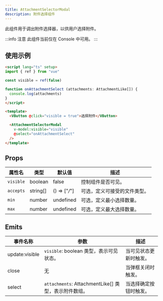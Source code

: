 ```yaml
---
title: AttachmentSelectorModal
description: 附件选择组件
---
```


此组件用于调出附件选择器，以供用户选择附件。

:::info 注意
此组件当前仅在 Console 中可用。
:::

## 使用示例

```html
<script lang="ts" setup>
import { ref } from "vue"

const visible = ref(false)

function onAttachmentSelect (attachments: AttachmentLike[]) {
  console.log(attachments)
}
</script>

<template>
  <VButton @click="visible = true">选择附件</VButton>

  <AttachmentSelectorModal
    v-model:visible="visible"
    @select="onAttachmentSelect"
  />
</template>
```

## Props

| 属性名    | 类型     | 默认值        | 描述                       |
|-----------|----------|---------------|--------------------------|
| `visible` | boolean  | false         | 控制组件是否可见。          |
| `accepts` | string[] | () => ["*/*"] | 可选，定义可接受的文件类型。 |
| `min`     | number   | undefined     | 可选，定义最小选择数量。     |
| `max`     | number   | undefined     | 可选，定义最大选择数量。     |

## Emits

| 事件名称       | 参数                                               | 描述                  |
|----------------|---------------------------------------------------|---------------------|
| update:visible | `visible`: boolean 类型，表示可见状态。              | 当可见状态更新时触发。 |
| close          | 无                                                 | 当弹框关闭时触发。     |
| select         | `attachments`: AttachmentLike[] 类型，表示附件数组。 | 当选择确定按钮时触发。 |
